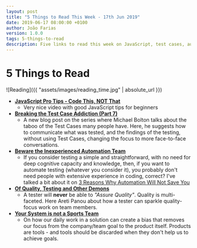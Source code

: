 ```yaml
---
layout: post
title: "5 Things to Read This Week - 17th Jun 2019"
date: 2019-06-17 08:00:00 +0100
author: João Farias
version: 1.0.0
tags: 5-things-to-read
description: Five links to read this week on JavaScript, test cases, automation teams, quality, and goal focus
---
```


# 5 Things to Read

![Reading]({{ "assets/images/reading_time.jpg" | absolute_url }})

- **[JavaScript Pro Tips - Code This, NOT That](https://youtu.be/Mus_vwhTCq0)**
  - Very nice video with good JavaScript tips for beginners
- **[Breaking the Test Case Addiction (Part 7)](https://www.developsense.com/blog/2019/06/breaking-the-test-case-addiction-part-7/)**
  - A new blog post on the series where Michael Bolton talks about the taboo of the Test Cases many people have. Here, he suggests how to communicate what was tested, and the findings of the testing, without using Test Cases, changing the focus to more face-to-face conversations.
- **[Beware the Inexperienced Automation Team](https://beaufortfairmont.com/beware-the-inexperienced-automation-team/)**
  - If you consider testing a simple and straightforward, with no need for deep cognitive capacity and knowledge, then, if you want to automate testing (whatever you consider it), you probably don't need people with extensive experience in coding, correct? I've talked a bit about it on [3 Reasons Why Automation Will Not Save You](http://thatsabug.com/automation/testing/2018/11/08/why_automation_will_not_save_you.html)
- **[Of Quality, Testing and Other Demons](https://unremarkabletester.com/2019/06/10/of-quality-testing-and-other-demons/)**
  - A tester will **never** be able to _"Assure Quality"_. Quality is multi-faceted. Here Areti Panou about how a tester can sparkle quality-focus work on team members.
- **[Your System is not a Sports Team](https://blogs.dropbox.com/tech/2019/06/your-system-is-not-a-sports-team/)**
  - On how our daily work in a solution can create a bias that removes our focus from the company/team goal to the product itself. Products are tools - and tools should be discarded when they don't help us to achieve goals.
